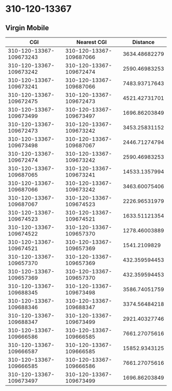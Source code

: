 # 310-120-13367
## Virgin Mobile


| CGI | Nearest CGI | Distance |
|-----|-------------|----------|
| 310-120-13367-109673243 | 310-120-13367-109687066 | 3634.48682279 |
| 310-120-13367-109673242 | 310-120-13367-109672474 | 2590.46983253 |
| 310-120-13367-109673241 | 310-120-13367-109687066 | 7483.93717643 |
| 310-120-13367-109672475 | 310-120-13367-109672473 | 4521.42731701 |
| 310-120-13367-109673499 | 310-120-13367-109673497 | 1696.86203849 |
| 310-120-13367-109672473 | 310-120-13367-109673242 | 3453.25831152 |
| 310-120-13367-109673498 | 310-120-13367-109687067 | 2446.71274794 |
| 310-120-13367-109672474 | 310-120-13367-109673242 | 2590.46983253 |
| 310-120-13367-109687065 | 310-120-13367-109673241 | 14533.1357994 |
| 310-120-13367-109687066 | 310-120-13367-109673242 | 3463.60075406 |
| 310-120-13367-109687067 | 310-120-13367-109674523 | 2226.96531979 |
| 310-120-13367-109674523 | 310-120-13367-109674521 | 1633.51121354 |
| 310-120-13367-109674522 | 310-120-13367-109657370 | 1278.46003889 |
| 310-120-13367-109674521 | 310-120-13367-109657369 | 1541.2109829 |
| 310-120-13367-109657370 | 310-120-13367-109657369 | 432.359594453 |
| 310-120-13367-109657369 | 310-120-13367-109657370 | 432.359594453 |
| 310-120-13367-109688345 | 310-120-13367-109673498 | 3586.74051759 |
| 310-120-13367-109688346 | 310-120-13367-109688347 | 3374.56484218 |
| 310-120-13367-109688347 | 310-120-13367-109673499 | 2921.40327746 |
| 310-120-13367-109666586 | 310-120-13367-109666585 | 7661.27075616 |
| 310-120-13367-109666587 | 310-120-13367-109666585 | 15852.9343125 |
| 310-120-13367-109666585 | 310-120-13367-109666586 | 7661.27075616 |
| 310-120-13367-109673497 | 310-120-13367-109673499 | 1696.86203849 |
